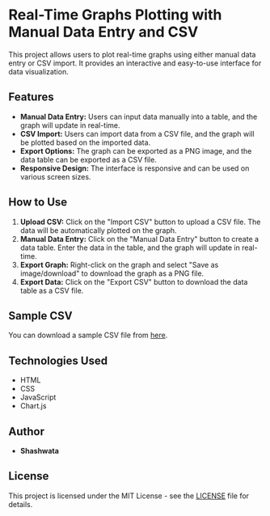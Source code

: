 # Real-Time Graphs Plotting with Manual Data Entry and CSV

This project allows users to plot real-time graphs using either manual data entry or CSV import. It provides an interactive and easy-to-use interface for data visualization.

## Features

- **Manual Data Entry:** Users can input data manually into a table, and the graph will update in real-time.
- **CSV Import:** Users can import data from a CSV file, and the graph will be plotted based on the imported data.
- **Export Options:** The graph can be exported as a PNG image, and the data table can be exported as a CSV file.
- **Responsive Design:** The interface is responsive and can be used on various screen sizes.

## How to Use

1. **Upload CSV:** Click on the "Import CSV" button to upload a CSV file. The data will be automatically plotted on the graph.
2. **Manual Data Entry:** Click on the "Manual Data Entry" button to create a data table. Enter the data in the table, and the graph will update in real-time.
3. **Export Graph:** Right-click on the graph and select "Save as image/download" to download the graph as a PNG file.
4. **Export Data:** Click on the "Export CSV" button to download the data table as a CSV file.

## Sample CSV

You can download a sample CSV file from [here](sample_data.csv).

## Technologies Used

- HTML
- CSS
- JavaScript
- Chart.js

## Author

- **Shashwata**

## License

This project is licensed under the MIT License - see the [LICENSE](LICENSE) file for details.

